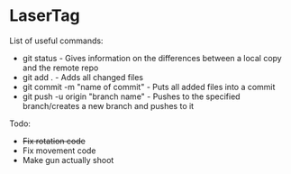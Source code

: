 # LaserTag

List of useful commands:
- git status - Gives information on the differences between a local copy and the remote repo
- git add . - Adds all changed files
- git commit -m "name of commit" - Puts all added files into a commit
- git push -u origin "branch name" - Pushes to the specified branch/creates a new branch and pushes to it

Todo:
- ~~Fix rotation code~~
- Fix movement code
- Make gun actually shoot
